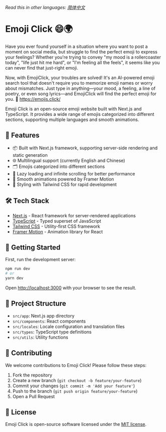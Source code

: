 *Read this in other languages: [简体中文](README.zh-CN.md)*

# Emoji Click 😄🌍

Have you ever found yourself in a situation where you want to post a moment on social media, but struggle to find the perfect emoji to express your feelings? Whether you're trying to convey "my mood is a rollercoaster today", "life just hit me hard", or "I'm feeling all the feels", it seems like you can never find that just-right emoji.

Now, with EmojiClick, your troubles are solved! It's an AI-powered emoji search tool that doesn't require you to memorize emoji names or worry about mismatches. Just type in anything—your mood, a feeling, a line of poetry, or even song lyrics—and EmojiClick will find the perfect emoji for you. 🚀 https://emojis.click/

Emoji Click is an open-source emoji website built with Next.js and TypeScript. It provides a wide range of emojis categorized into different sections, supporting multiple languages and smooth animations.

## 🌟 Features

- 📦 Built with Next.js framework, supporting server-side rendering and static generation
- 🌐 Multilingual support (currently English and Chinese)
- 🗂️ Emojis categorized into different sections
- 🚀 Lazy loading and infinite scrolling for better performance
- 💫 Smooth animations powered by Framer Motion
- 🎨 Styling with Tailwind CSS for rapid development

## 🛠️ Tech Stack

- [Next.js](https://nextjs.org/) - React framework for server-rendered applications
- [TypeScript](https://www.typescriptlang.org/) - Typed superset of JavaScript
- [Tailwind CSS](https://tailwindcss.com/) - Utility-first CSS framework
- [Framer Motion](https://www.framer.com/motion/) - Animation library for React

## 🚀 Getting Started

First, run the development server:

```bash
npm run dev
# or
yarn dev
```

Open [http://localhost:3000](http://localhost:3000) with your browser to see the result.

## 📁 Project Structure

- `src/app`: Next.js app directory
- `src/components`: React components
- `src/locales`: Locale configuration and translation files
- `src/types`: TypeScript type definitions
- `src/utils`: Utility functions

## 🤝 Contributing

We welcome contributions to Emoji Click! Please follow these steps:

1. Fork the repository
2. Create a new branch (`git checkout -b feature/your-feature`)
3. Commit your changes (`git commit -m 'Add your feature'`)
4. Push to the branch (`git push origin feature/your-feature`)
5. Open a Pull Request

## 📜 License

Emoji Click is open-source software licensed under the [MIT license](https://opensource.org/licenses/MIT).
